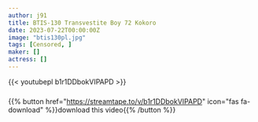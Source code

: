 ```yaml
---
author: j91
title: BTIS-130 Transvestite Boy 72 Kokoro
date: 2023-07-22T00:00:00Z
image: "btis130pl.jpg"
tags: [Censored, ]
maker: []
actress: []
---
```



{{< youtubepl b1r1DDbokVIPAPD >}}
###

{{% button href="https://streamtape.to/v/b1r1DDbokVIPAPD" icon="fas fa-download" %}}download this video{{% /button %}}
